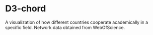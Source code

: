 # D3-chord

A visualization of how different countries cooperate academically in a specific field. Network data obtained from WebOfScience.

